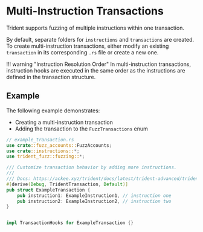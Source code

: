 # Multi-Instruction Transactions

Trident supports fuzzing of multiple instructions within one transaction.

By default, separate folders for `instructions` and `transactions` are created. To create multi-instruction transactions, either modify an existing `transaction` in its corresponding `.rs` file or create a new one.




!!! warning "Instruction Resolution Order"
    In multi-instruction transactions, instruction hooks are executed in the same order as the instructions are defined in the transaction structure.


## Example

The following example demonstrates:

- Creating a multi-instruction transaction
- Adding the transaction to the `FuzzTransactions` enum


```rust
// example_transaction.rs
use crate::fuzz_accounts::FuzzAccounts;
use crate::instructions::*;
use trident_fuzz::fuzzing::*;

/// Customize transaction behavior by adding more instructions.
///
/// Docs: https://ackee.xyz/trident/docs/latest/trident-advanced/trident-transactions/multi-instruction-transactions/
#[derive(Debug, TridentTransaction, Default)]
pub struct ExampleTransaction {
    pub instruction1: ExampleInstruction1, // instruction one
    pub instruction2: ExampleInstruction2, // instruction two
}


impl TransactionHooks for ExampleTransaction {}
```


